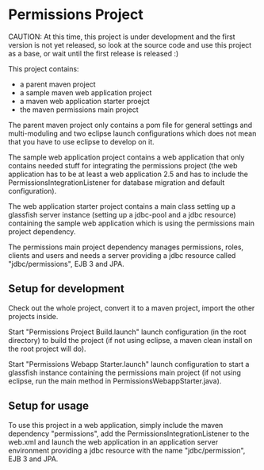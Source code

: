 # Permissions Project

CAUTION: At this time, this project is under development and the first version is not yet released, so look at the source code and use this project as a base, or wait until the first release is released :)

This project contains:

 - a parent maven project
 - a sample maven web application project
 - a maven web application starter proejct
 - the maven permissions main project

The parent maven project only contains a pom file for general settings and multi-moduling and two eclipse launch configurations which does not mean that you have to use eclipse to develop on it.

The sample web application project contains a web application that only contains needed stuff for integrating the permissions project (the web application has to be at least a web application 2.5 and has to include the PermissionsIntegrationListener for database migration and default configuration).

The web application starter project contains a main class setting up a glassfish server instance (setting up a jdbc-pool and a jdbc resource) containing the sample web application which is using the permissions main project dependency.

The permissions main project dependency manages permissions, roles, clients and users and needs a server providing a jdbc resource called "jdbc/permissions", EJB 3 and JPA.

## Setup for development

Check out the whole project, convert it to a maven project, import the other projects inside.

Start "Permissions Project Build.launch" launch configuration (in the root directory) to build the project (if not using eclipse, a maven clean install on the root project will do).

Start "Permissions Webapp Starter.launch" launch configuration to start a glassfish instance containing the permissions main project (if not using eclipse, run the main method in PermissionsWebappStarter.java).

## Setup for usage

To use this project in a web application, simply include the maven dependency "permissions", add the PermissionsIntegrationListener to the web.xml and launch the web application in an application server environment providing a jdbc resource with the name "jdbc/permission", EJB 3 and JPA.